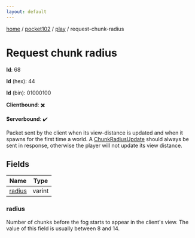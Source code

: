 ```yaml
---
layout: default
---
```


[home](/)  /  [pocket102](/protocol/pocket102)  /  [play](/protocol/pocket102/play)  /  request-chunk-radius

# Request chunk radius

**Id**: 68

**Id** (hex): 44

**Id** (bin): 01000100

**Clientbound**: ✖️

**Serverbound**: ✔️

Packet sent by the client when its view-distance is updated and when it spawns for the first time a world. A [ChunkRadiusUpdate](#play_chunk-radius_update) should always be sent in response, otherwise the player will not update its view distance.

## Fields

Name | Type
---|---
[radius](#radius) | varint

### radius

Number of chunks before the fog starts to appear in the client's view. The value of this field is usually between 8 and 14.
